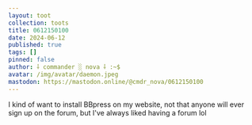 ```yaml
---
layout: toot
collection: toots
title: 0612150100
date: 2024-06-12
published: true
tags: []
pinned: false
author: ⸸ commander ░ nova ⸸ :~$
avatar: /img/avatar/daemon.jpeg
mastodon: https://mastodon.online/@cmdr_nova/0612150100
---
```


I kind of want to install BBpress on my website, not that anyone will ever sign up on the forum, but I've always liked having a forum lol
